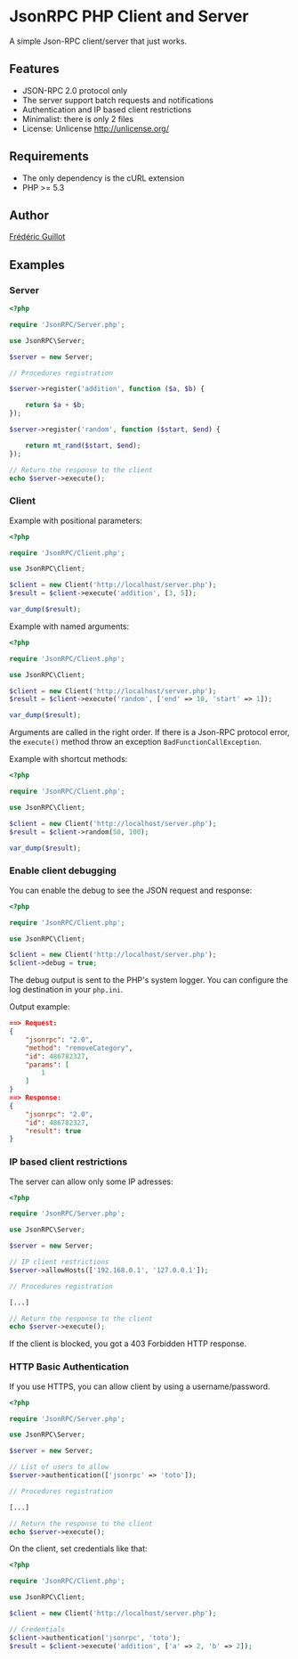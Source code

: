 JsonRPC PHP Client and Server
=============================

A simple Json-RPC client/server that just works.

Features
--------

- JSON-RPC 2.0 protocol only
- The server support batch requests and notifications
- Authentication and IP based client restrictions
- Minimalist: there is only 2 files
- License: Unlicense http://unlicense.org/

Requirements
------------

- The only dependency is the cURL extension
- PHP >= 5.3

Author
------

[Frédéric Guillot](http://fredericguillot.com)

Examples
--------

### Server

```php
<?php

require 'JsonRPC/Server.php';

use JsonRPC\Server;

$server = new Server;

// Procedures registration

$server->register('addition', function ($a, $b) {

    return $a + $b;
});

$server->register('random', function ($start, $end) {

    return mt_rand($start, $end);
});

// Return the response to the client
echo $server->execute();
```

### Client

Example with positional parameters:

```php
<?php

require 'JsonRPC/Client.php';

use JsonRPC\Client;

$client = new Client('http://localhost/server.php');
$result = $client->execute('addition', [3, 5]);

var_dump($result);
```

Example with named arguments:

```php
<?php

require 'JsonRPC/Client.php';

use JsonRPC\Client;

$client = new Client('http://localhost/server.php');
$result = $client->execute('random', ['end' => 10, 'start' => 1]);

var_dump($result);
```

Arguments are called in the right order.
If there is a Json-RPC protocol error, the `execute()` method throw an exception `BadFunctionCallException`.

Example with shortcut methods:

```php
<?php

require 'JsonRPC/Client.php';

use JsonRPC\Client;

$client = new Client('http://localhost/server.php');
$result = $client->random(50, 100);

var_dump($result);
```

### Enable client debugging

You can enable the debug to see the JSON request and response:

```php
<?php

require 'JsonRPC/Client.php';

use JsonRPC\Client;

$client = new Client('http://localhost/server.php');
$client->debug = true;
```

The debug output is sent to the PHP's system logger.
You can configure the log destination in your `php.ini`.

Output example:

```json
==> Request:
{
    "jsonrpc": "2.0",
    "method": "removeCategory",
    "id": 486782327,
    "params": [
        1
    ]
}
==> Response:
{
    "jsonrpc": "2.0",
    "id": 486782327,
    "result": true
}
```

### IP based client restrictions

The server can allow only some IP adresses:

```php
<?php

require 'JsonRPC/Server.php';

use JsonRPC\Server;

$server = new Server;

// IP client restrictions
$server->allowHosts(['192.168.0.1', '127.0.0.1']);

// Procedures registration

[...]

// Return the response to the client
echo $server->execute();
```

If the client is blocked, you got a 403 Forbidden HTTP response.

### HTTP Basic Authentication

If you use HTTPS, you can allow client by using a username/password.

```php
<?php

require 'JsonRPC/Server.php';

use JsonRPC\Server;

$server = new Server;

// List of users to allow
$server->authentication(['jsonrpc' => 'toto']);

// Procedures registration

[...]

// Return the response to the client
echo $server->execute();
```

On the client, set credentials like that:

```php
<?php

require 'JsonRPC/Client.php';

use JsonRPC\Client;

$client = new Client('http://localhost/server.php');

// Credentials
$client->authentication('jsonrpc', 'toto');
$result = $client->execute('addition', ['a' => 2, 'b' => 2]);
```
